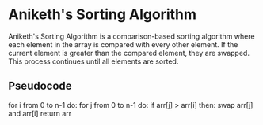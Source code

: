 # Aniketh's Sorting Algorithm

Aniketh's Sorting Algorithm is a comparison-based sorting algorithm where each element in the array is compared with every other element. If the current element is greater than the compared element, they are swapped. This process continues until all elements are sorted.

## Pseudocode
for i from 0 to n-1 do:
    for j from 0 to n-1 do:
        if arr[j] > arr[i] then:
            swap arr[j] and arr[i]
return arr
